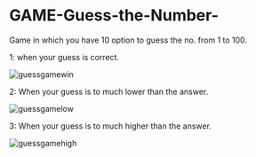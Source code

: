 # GAME-Guess-the-Number-
Game in which you have 10 option to guess the no. from 1 to 100.

1: when your guess is correct.

![guessgamewin](https://user-images.githubusercontent.com/21191013/37860634-837aff4e-2f4f-11e8-9ef1-9efd4e20e431.png)

2: When your guess is to much lower than the answer.

![guessgamelow](https://user-images.githubusercontent.com/21191013/37860643-b3800d60-2f4f-11e8-982a-3e7af9aa6af5.png)

3: When your guess is to much higher than the answer.

![guessgamehigh](https://user-images.githubusercontent.com/21191013/37860649-d2f07af4-2f4f-11e8-8c91-6840af53ad55.png)


